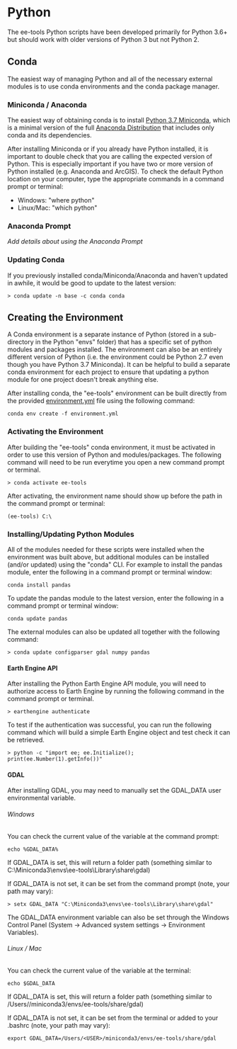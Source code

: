 # Python

The ee-tools Python scripts have been developed primarily for Python 3.6+ but should work with older versions of Python 3 but not Python 2.

## Conda

The easiest way of managing Python and all of the necessary external modules is to use conda environments and the conda package manager.  

### Miniconda / Anaconda

The easiest way of obtaining conda is to install [Python 3.7 Miniconda](https://docs.conda.io/en/latest/miniconda.html), which is a minimal version of the full [Anaconda Distribution](https://www.anaconda.com/distribution/) that includes only conda and its dependencies. 

After installing Miniconda or if you already have Python installed, it is important to double check that you are calling the expected version of Python.  This is especially important if you have two or more version of Python installed (e.g. Anaconda and ArcGIS).  To check the default Python location on your computer, type the appropriate commands in a command prompt or terminal:
+ Windows: "where python"
+ Linux/Mac: "which python"

### Anaconda Prompt

*Add details about using the Anaconda Prompt*

### Updating Conda

If you previously installed conda/Miniconda/Anaconda and haven't updated in awhile, it would be good to update to the latest version: 
```
> conda update -n base -c conda conda
```

## Creating the Environment

A Conda environment is a separate instance of Python (stored in a sub-directory in the Python "envs" folder) that has a specific set of python modules and packages installed.  The environment can also be an entirely different version of Python (i.e. the environment could be Python 2.7 even though you have Python 3.7 Miniconda).  It can be helpful to build a separate conda environment for each project to ensure that updating a python module for one project doesn't break anything else.

After installing conda, the "ee-tools" environment can be built directly from the provided [environment.yml](environment.yml) file using the following command:
```
conda env create -f environment.yml
```

### Activating the Environment

After building the "ee-tools" conda environment, it must be activated in order to use this version of Python and modules/packages.  The following command will need to be run everytime you open a new command prompt or terminal.
```
> conda activate ee-tools
```

After activating, the environment name should show up before the path in the command prompt or terminal:
```
(ee-tools) C:\
```

### Installing/Updating Python Modules

All of the modules needed for these scripts were installed when the environment was built above, but additional modules can be installed (and/or updated) using the "conda" CLI.  For example to install the pandas module, enter the following in a command prompt or terminal window:
```
conda install pandas
```

To update the pandas module to the latest version, enter the following in a command prompt or terminal window:
```
conda update pandas
```

The external modules can also be updated all together with the following command:
```
> conda update configparser gdal numpy pandas
```

#### Earth Engine API

After installing the Python Earth Engine API module, you will need to authorize access to Earth Engine by running the following command in the command prompt or terminal.
```
> earthengine authenticate
```

To test if the authentication was successful, you can run the following command which will build a simple Earth Engine object and test check it can be retrieved.
```
> python -c "import ee; ee.Initialize(); print(ee.Number(1).getInfo())"
```

#### GDAL

After installing GDAL, you may need to manually set the GDAL_DATA user environmental variable.

###### Windows

You can check the current value of the variable at the command prompt:
```
echo %GDAL_DATA%
```

If GDAL_DATA is set, this will return a folder path (something similar to C:\Miniconda3\envs\ee-tools\Library\share\gdal)

If GDAL_DATA is not set, it can be set from the command prompt (note, your path may vary):
```
> setx GDAL_DATA "C:\Miniconda3\envs\ee-tools\Library\share\gdal"
```

The GDAL_DATA environment variable can also be set through the Windows Control Panel (System -> Advanced system settings -> Environment Variables).

###### Linux / Mac

You can check the current value of the variable at the terminal:

```
echo $GDAL_DATA
```

If GDAL_DATA is set, this will return a folder path (something similar to /Users/<USER>/miniconda3/envs/ee-tools/share/gdal)

If GDAL_DATA is not set, it can be set from the terminal or added to your .bashrc (note, your path may vary):

```
export GDAL_DATA=/Users/<USER>/miniconda3/envs/ee-tools/share/gdal
```



